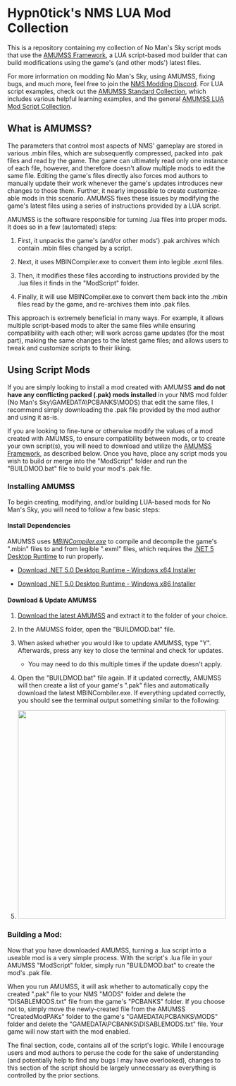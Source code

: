 # Hypn0tick's NMS LUA Mod Collection

This is a repository containing my collection of No Man's Sky script mods that use the [AMUMSS Framework](https://github.com/HolterPhylo/AMUMSS), a LUA script-based mod builder that can build modifications using the game's (and other mods') latest files.

For more information on modding No Man's Sky, using AMUMSS, fixing bugs, and much more, feel free to join the [NMS Modding Discord](https://discord.gg/5Bb3pYYVyV). For LUA script examples, check out the [AMUMSS Standard Collection](https://github.com/MetaIdea/nms-amumss-lua-mod-script-collection/tree/main/amumss-standard-collection), which includes various helpful learning examples, and the general [AMUMSS LUA Mod Script Collection](https://github.com/MetaIdea/nms-amumss-lua-mod-script-collection).

## What is AMUMSS?

The parameters that control most aspects of NMS' gameplay are stored in various .mbin files, which are subsequently compressed, packed into .pak files and read by the game. The game can ultimately read only one instance of each file, however, and therefore doesn't allow multiple mods to edit the same file. Editing the game's files directly also forces mod authors to manually update their work whenever the game's updates introduces new changes to those them. Further, it nearly impossible to create customize-able mods in this scenario. AMUMSS fixes these issues by modifying the game's latest files using a series of instructions provided by a LUA script.

AMUMSS is the software responsible for turning .lua files into proper mods. It does so in a few (automated) steps:

1. First, it unpacks the game's (and/or other mods') .pak archives which contain .mbin files changed by a script.

2. Next, it uses MBINCompiler.exe to convert them into legible .exml files.

3. Then, it modifies these files according to instructions provided by the .lua files it finds in the "ModScript" folder.

4. Finally, it will use MBINCompiler.exe to convert them back into the .mbin files read by the game, and re-archives them into .pak files.

This approach is extremely beneficial in many ways. For example, it allows multiple script-based mods to alter the same files while ensuring compatibility with each other; will work across game updates (for the most part), making the same changes to the latest game files; and allows users to tweak and customize scripts to their liking.

## Using Script Mods

If you are simply looking to install a mod created with AMUMSS **and do not have any conflicting packed (.pak) mods installed** in your NMS mod folder (No Man's Sky\GAMEDATA\PCBANKS\MODS) that edit the same files, I recommend simply downloading the .pak file provided by the mod author and using it as-is.

If you are looking to fine-tune or otherwise modify the values of a mod created with AMUMSS, to ensure compatibility between mods, or to create your own script(s), you will need to download and utilize the [AMUMSS Framework](https://github.com/HolterPhylo/AMUMSS), as described below. Once you have, place any script mods you wish to build or merge into the "ModScript" folder and run the "BUILDMOD.bat" file to build your mod's .pak file.

### Installing AMUMSS

To begin creating, modifying, and/or building LUA-based mods for No Man's Sky, you will need to follow a few basic steps:

#### Install Dependencies

AMUMSS uses [*MBINCompiler.exe*](https://github.com/monkeyman192/MBINCompiler) to compile and decompile the game's ".mbin" files to and from legible ".exml" files, which requires the [.NET 5 Desktop Runtime](https://dotnet.microsoft.com/en-us/download/dotnet/5.0/runtime) to run properly.

- [Download .NET 5.0 Desktop Runtime - Windows x64 Installer](https://dotnet.microsoft.com/en-us/download/dotnet/thank-you/runtime-desktop-5.0.17-windows-x64-installer)

- [Download .NET 5.0 Desktop Runtime - Windows x86 Installer](https://dotnet.microsoft.com/en-us/download/dotnet/thank-you/runtime-desktop-5.0.17-windows-x86-installer)

#### Download & Update AMUMSS

1. [Download the latest AMUMSS](https://github.com/HolterPhylo/AMUMSS/releases) and extract it to the folder of your choice.

2. In the AMUMSS folder, open the "BUILDMOD.bat" file.

3. When asked whether you would like to update AMUMSS, type "Y". Afterwards, press any key to close the terminal and check for updates.
   
   - You may need to do this multiple times if the update doesn't apply.

4. Open the "BUILDMOD.bat" file again. If it updated correctly, AMUMSS will then create a list of your game's ".pak" files and automatically download the latest MBINCombiler.exe. If everything updated correctly, you should see the terminal output something similar to the following:

5. <img title="" src="https://i.imgur.com/hAHX0Ij.png" alt="" width="472">

### Building a Mod:

Now that you have downloaded AMUMSS, turning a .lua script into a useable mod is a very simple process. With the script's .lua file in your AMUMSS "ModScript" folder, simply run "BUILDMOD.bat" to create the mod's .pak file.

When you run AMUMSS, it will ask whether to automatically copy the created ".pak" file to your NMS "MODS" folder and delete the "DISABLEMODS.txt" file from the game's "PCBANKS" folder. If you choose not to, simply move the newly-created file from the AMUMSS "CreatedModPAKs" folder to the game's "GAMEDATA\PCBANKS\MODS" folder and delete the "GAMEDATA\PCBANKS\DISABLEMODS.txt" file. Your game will now start with the mod enabled.

The final section, code, contains all of the script's logic. While I encourage users and mod authors to peruse the code for the sake of understanding (and potentially help to find any bugs I may have overlooked), changes to this section of the script should be largely unnecessary as everything is controlled by the prior sections.
